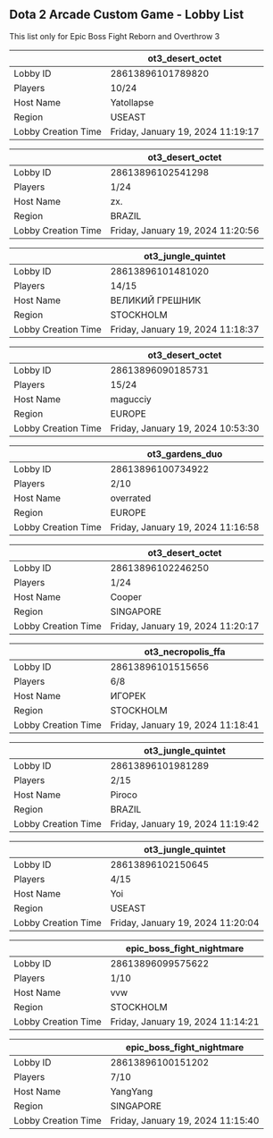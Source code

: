 ## Dota 2 Arcade Custom Game - Lobby List

This list only for Epic Boss Fight Reborn and Overthrow 3

|  | ot3_desert_octet |
| ------ | ------ |
| Lobby ID | 28613896101789820 |
| Players | 10/24 |
| Host Name | Yatollapse |
| Region | USEAST |
| Lobby Creation Time | Friday, January 19, 2024 11:19:17 |


|  | ot3_desert_octet |
| ------ | ------ |
| Lobby ID | 28613896102541298 |
| Players | 1/24 |
| Host Name | zx. |
| Region | BRAZIL |
| Lobby Creation Time | Friday, January 19, 2024 11:20:56 |


|  | ot3_jungle_quintet |
| ------ | ------ |
| Lobby ID | 28613896101481020 |
| Players | 14/15 |
| Host Name | ВЕЛИКИЙ ГРЕШНИК |
| Region | STOCKHOLM |
| Lobby Creation Time | Friday, January 19, 2024 11:18:37 |


|  | ot3_desert_octet |
| ------ | ------ |
| Lobby ID | 28613896090185731 |
| Players | 15/24 |
| Host Name | magucciy |
| Region | EUROPE |
| Lobby Creation Time | Friday, January 19, 2024 10:53:30 |


|  | ot3_gardens_duo |
| ------ | ------ |
| Lobby ID | 28613896100734922 |
| Players | 2/10 |
| Host Name | overrated |
| Region | EUROPE |
| Lobby Creation Time | Friday, January 19, 2024 11:16:58 |


|  | ot3_desert_octet |
| ------ | ------ |
| Lobby ID | 28613896102246250 |
| Players | 1/24 |
| Host Name | Cooper |
| Region | SINGAPORE |
| Lobby Creation Time | Friday, January 19, 2024 11:20:17 |


|  | ot3_necropolis_ffa |
| ------ | ------ |
| Lobby ID | 28613896101515656 |
| Players | 6/8 |
| Host Name | ИГОРЕК |
| Region | STOCKHOLM |
| Lobby Creation Time | Friday, January 19, 2024 11:18:41 |


|  | ot3_jungle_quintet |
| ------ | ------ |
| Lobby ID | 28613896101981289 |
| Players | 2/15 |
| Host Name | Piroco |
| Region | BRAZIL |
| Lobby Creation Time | Friday, January 19, 2024 11:19:42 |


|  | ot3_jungle_quintet |
| ------ | ------ |
| Lobby ID | 28613896102150645 |
| Players | 4/15 |
| Host Name | Yoi |
| Region | USEAST |
| Lobby Creation Time | Friday, January 19, 2024 11:20:04 |


|  | epic_boss_fight_nightmare |
| ------ | ------ |
| Lobby ID | 28613896099575622 |
| Players | 1/10 |
| Host Name | vvw |
| Region | STOCKHOLM |
| Lobby Creation Time | Friday, January 19, 2024 11:14:21 |


|  | epic_boss_fight_nightmare |
| ------ | ------ |
| Lobby ID | 28613896100151202 |
| Players | 7/10 |
| Host Name | YangYang |
| Region | SINGAPORE |
| Lobby Creation Time | Friday, January 19, 2024 11:15:40 |


